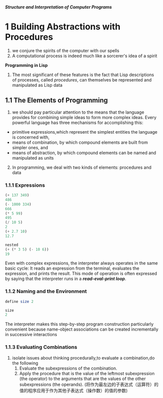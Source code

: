***Structure and Interpretation of Computer Programs***



# 1 Building Abstractions with Procedures

1. we conjure the spirits of the computer with our spells
2. A computational process is indeed much like a sorcerer's idea of a spirit

**Programming in Lisp**

1.  The most significant of these features is the fact that Lisp descriptions of processes, called *procedures*, can themselves be represented and manipulated as Lisp data

## 1.1 The Elements of Programming

1. we should pay particular attention to the means that the language provides for combining simple ideas to form more complex ideas. Every powerful language has three mechanisms for accomplishing this:

- primitive expressions,which represent the simplest entities the language is concerned with,
- means of combination, by which compound elements are built from simpler ones, and
- means of abstraction, by which compound elements can be named and manipulated as units

2. In programming, we deal with two kinds of elements: procedures and data

### 1.1.1 Expressions

```scheme
(+ 137 349)
486
(- 1000 334)
666
(* 5 99)
495
(/ 10 5)
2
(+ 2.7 10)
12.7

nested
(+ (* 3 5) (- 10 6))
19
```

Even with complex expressions, the interpreter always operates in the same basic cycle: It reads an expression from the terminal, evaluates the expression, and prints the result. This mode of operation is often expressed by saying that the interpreter runs in a ***read-eval-print loop***.

### 1.1.2 Naming and the Environment

```scheme
define size 2

size
2
```

The interpreter makes this step-by-step program construction particularly convenient because name-object associations can be created incrementally in successive interactions

### 1.1.3 Evaluating Combinations

1. isolate issues about thinking procedurally,to evaluate a combination,do the following
   1. Evaluate the subexpressions of the combination.
   2. Apply the procedure that is the value of the leftmost subexpression (the operator) to the arguments that are the values of the other subexpressions (the operands). (将作为最左边的子表达式（运算符）的值的程序应用于作为其他子表达式（操作数）的值的参数)